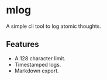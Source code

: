 # mlog

A simple cli tool to log atomic thoughts.

## Features

- A 128 character limit.
- Timestamped logs.
- Markdown export.
